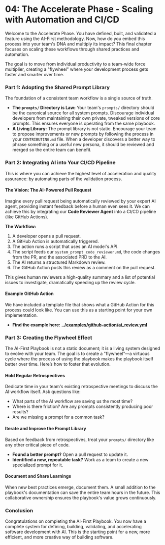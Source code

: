 # 04: The Accelerate Phase - Scaling with Automation and CI/CD

Welcome to the Accelerate Phase. You have defined, built, and validated a feature using the AI-First methodology. Now, how do you embed this process into your team's DNA and multiply its impact? This final chapter focuses on scaling these workflows through shared practices and automation.

The goal is to move from individual productivity to a team-wide force multiplier, creating a "flywheel" where your development process gets faster and smarter over time.

### Part 1: Adopting the Shared Prompt Library

The foundation of a consistent team workflow is a single source of truth.

- **The `prompts/` Directory is Law:** Your team's `prompts/` directory should be the canonical source for all system prompts. Discourage individual developers from maintaining their own private, tweaked versions of core prompts. This ensures everyone is operating from the same playbook.
- **A Living Library:** The prompt library is not static. Encourage your team to propose improvements or new prompts by following the process in your `CONTRIBUTING.md` file. When a developer discovers a better way to phrase something or a useful new persona, it should be reviewed and merged so the entire team can benefit.

### Part 2: Integrating AI into Your CI/CD Pipeline

This is where you can achieve the highest level of acceleration and quality assurance: by automating parts of the validation process.

#### The Vision: The AI-Powered Pull Request

Imagine every pull request being automatically reviewed by your expert AI agent, providing instant feedback before a human even sees it. We can achieve this by integrating our **Code Reviewer Agent** into a CI/CD pipeline (like GitHub Actions).

**The Workflow:**

1.  A developer opens a pull request.
2.  A GitHub Action is automatically triggered.
3.  The action runs a script that uses an AI model's API.
4.  The script feeds our `system_prompt_code_reviewer.md`, the code changes from the PR, and the associated PRD to the AI.
5.  The AI returns a structured Markdown review.
6.  The GitHub Action posts this review as a comment on the pull request.

This gives human reviewers a high-quality summary and a list of potential issues to investigate, dramatically speeding up the review cycle.

#### Example GitHub Action

We have included a template file that shows what a GitHub Action for this process could look like. You can use this as a starting point for your own implementation.

- **Find the example here:** [**../examples/github-action/ai_review.yml**](../examples/github-action/ai_review.yml)

### Part 3: Creating the Flywheel Effect

The AI-First Playbook is not a static document; it is a living system designed to evolve with your team. The goal is to create a "flywheel"—a virtuous cycle where the process of using the playbook makes the playbook itself better over time. Here’s how to foster that evolution.

#### Hold Regular Retrospectives

Dedicate time in your team's existing retrospective meetings to discuss the AI workflow itself. Ask questions like:

- What parts of the AI workflow are saving us the most time?
- Where is there friction? Are any prompts consistently producing poor results?
- Are we missing a prompt for a common task?

#### Iterate and Improve the Prompt Library

Based on feedback from retrospectives, treat your `prompts/` directory like any other critical piece of code.

- **Found a better prompt?** Open a pull request to update it.
- **Identified a new, repeatable task?** Work as a team to create a new specialized prompt for it.

#### Document and Share Learnings

When new best practices emerge, document them. A small addition to the playbook's documentation can save the entire team hours in the future. This collaborative ownership ensures the playbook's value grows continuously.

### Conclusion

Congratulations on completing the AI-First Playbook. You now have a complete system for defining, building, validating, and accelerating software development with AI. This is the starting point for a new, more efficient, and more creative way of building software.
